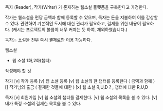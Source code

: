 
독자 (Reader), 작가(Writer) 가 존재하는 웹소설 플랫폼을 구축한다고 가정한다.

작가는 웹소설을 편당 금액과 함께 등록할 수 있으며,
독자는 돈을 지불하여 이를 감상할 수 있다.
관련하여 기본적인 도서에 대한 관리가 필요하고, 결제를 위한 내용이 필요하다.
(캐시는 프로젝트의 볼륨이 너무 커지는 듯 하여, 제외하였습니다.)

독자는 소설을 전부 즉시 결제로만 이용 가능하다.


웹소설
  - 웹 소설 1화,2화(챕터)


작성해야 할 것 

작가
 [v] 작가 등록
 [v] 웹 소설 등록
 [v] 웹 소설의 한 챕터를 등록한다 ( 금액과 함께 )
 [] 작가님의 출금 ( 결제한 것들에 대한 )
 [x] 웹 소설 R,U,D ? , 챕터에 대한 R,U,D

독자
 [v] 회원가입
 [v] 웹 소설의 챕터를 결제한다.
 [v] 웹 소설의 목록을 볼 수 있다.
 [v] 내가 특정 소설의 결제한 목록을 볼 수 있다.

